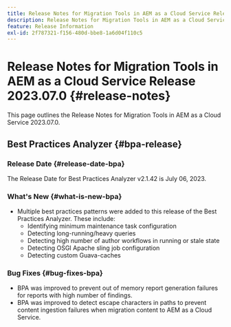 ```yaml
---
title: Release Notes for Migration Tools in AEM as a Cloud Service Release 2023.07.0
description: Release Notes for Migration Tools in AEM as a Cloud Service Release 2023.07.0
feature: Release Information
exl-id: 2f787321-f156-480d-bbe8-1a6d04f110c5
---
```

# Release Notes for Migration Tools in AEM as a Cloud Service Release 2023.07.0 {#release-notes}

This page outlines the Release Notes for Migration Tools in AEM as a Cloud Service 2023.07.0.

## Best Practices Analyzer {#bpa-release}

### Release Date {#release-date-bpa}

The Release Date for Best Practices Analyzer v2.1.42 is July 06, 2023.

### What's New {#what-is-new-bpa}

* Multiple best practices patterns were added to this release of the Best Practices Analyzer. These include:
  * Identifying minimum maintenance task configuration
  * Detecting long-running/heavy queries
  * Detecting high number of author workflows in running or stale state
  * Detecting OSGI Apache sling job configuration
  * Detecting custom Guava-caches

### Bug Fixes {#bug-fixes-bpa}

* BPA was improved to prevent out of memory report generation failures for reports with high number of findings.
* BPA was improved to detect escape characters in paths to prevent content ingestion failures when migration content to AEM as a Cloud Service.
